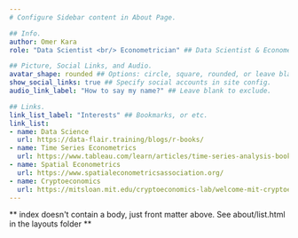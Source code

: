 ```yaml
---
# Configure Sidebar content in About Page.

## Info.
author: Omer Kara
role: "Data Scientist <br/> Econometrician" ## Data Scientist & Econometrician

## Picture, Social Links, and Audio.
avatar_shape: rounded ## Options: circle, square, rounded, or leave blank to exclude.
show_social_links: true ## Specify social accounts in site config.
audio_link_label: "How to say my name?" ## Leave blank to exclude.

## Links.
link_list_label: "Interests" ## Bookmarks, or etc.
link_list:
- name: Data Science
  url: https://data-flair.training/blogs/r-books/
- name: Time Series Econometrics
  url: https://www.tableau.com/learn/articles/time-series-analysis-books
- name: Spatial Econometrics
  url: https://www.spatialeconometricsassociation.org/
- name: Cryptoeconomics
  url: https://mitsloan.mit.edu/cryptoeconomics-lab/welcome-mit-cryptoeconomics-lab
---
```


** index doesn't contain a body, just front matter above.
See about/list.html in the layouts folder **
